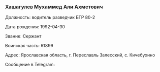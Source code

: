 ### Хашагулев Мухаммед Али Ахметович

Должность: водитель разведчик БТР 80-2

Дата рождения: 1992-04-30

Звание: Сержант

Воинская часть: 61899

Адрес: Ярославская область, г. Переславль Залесский, с. Кичебухино

Сообщение в Telegram: []()

